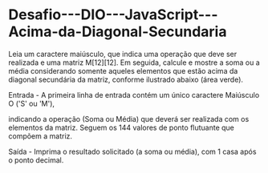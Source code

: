 # Desafio---DIO---JavaScript---Acima-da-Diagonal-Secundaria
Leia um caractere maiúsculo, que indica uma operação que deve ser realizada e  uma matriz M[12][12]. Em seguida, calcule e mostre a soma ou a média  considerando somente aqueles elementos que estão acima da diagonal secundária  da matriz, conforme ilustrado abaixo (área verde).

Entrada - A primeira linha de entrada contém um único caractere Maiúsculo O ('S' ou 'M'),

indicando a operação (Soma ou Média) que deverá ser realizada com os elementos da matriz. Seguem os 144 valores de ponto flutuante que compõem a matriz.

Saída - Imprima o resultado solicitado (a soma ou média), com 1 casa após o ponto decimal.
